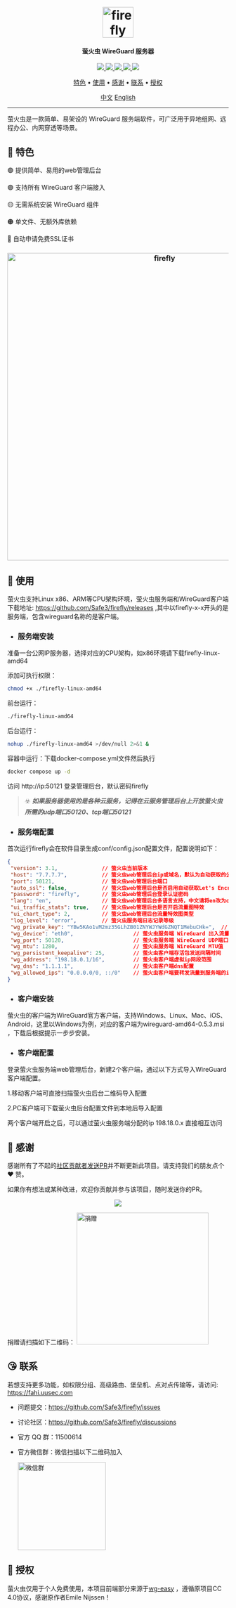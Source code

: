 <h1 align="center">
  <br>
  <img src="https://github.com/Safe3/firefly/blob/main/logo.png" alt="firefly" width="70px">
</h1>
<h4 align="center">萤火虫 WireGuard 服务器</h4>

<p align="center">
<a href="https://github.com/Safe3/firefly/releases"><img src="https://img.shields.io/github/downloads/Safe3/firefly/total">
<a href="https://github.com/Safe3/firefly/graphs/contributors"><img src="https://img.shields.io/github/contributors-anon/Safe3/firefly">
<a href="https://github.com/Safe3/firefly/releases/"><img src="https://img.shields.io/github/release/Safe3/firefly">
<a href="https://github.com/Safe3/firefly/issues"><img src="https://img.shields.io/github/issues-raw/Safe3/firefly">
<a href="https://github.com/Safe3/firefly/discussions"><img src="https://img.shields.io/github/discussions/Safe3/firefly">
</p>
<p align="center">
  <a href="#dart-特色">特色</a> •
  <a href="#rocket-使用">使用</a> •
  <a href="#gift_heart-感谢">感谢</a> •
  <a href="#kissing_heart-联系">联系</a> •
  <a href="#key-授权">授权</a>
</p>




<p align="center">
  <a href="https://github.com/Safe3/firefly/blob/main/README.md">中文</a>
  <a href="https://github.com/Safe3/firefly/blob/main/README_EN.md">English</a>
</p>



---

萤火虫是一款简单、易架设的 WireGuard 服务端软件，可广泛用于异地组网、远程办公、内网穿透等场景。



## :dart: 特色

 :green_circle: 提供简单、易用的web管理后台

 :purple_circle: 支持所有 WireGuard 客户端接入

 :yellow_circle: 无需系统安装 WireGuard 组件

 :orange_circle: 单文件、无额外库依赖

 :red_circle: 自动申请免费SSL证书



<h3 align="center">
  <img src="https://github.com/Safe3/firefly/blob/main/firefly_cn.png" alt="firefly" width="700px">
  <br>
</h3>




## :rocket: 使用

萤火虫支持Linux x86、ARM等CPU架构环境，萤火虫服务端和WireGuard客户端下载地址:  https://github.com/Safe3/firefly/releases  ,其中以firefly-x-x开头的是服务端，包含wireguard名称的是客户端。



- ### 服务端安装

准备一台公网IP服务器，选择对应的CPU架构，如x86环境请下载firefly-linux-amd64

添加可执行权限：

```bash
chmod +x ./firefly-linux-amd64
```

前台运行：

```bash
./firefly-linux-amd64
```

后台运行：

```bash
nohup ./firefly-linux-amd64 >/dev/null 2>&1 &
```

容器中运行：下载docker-compose.yml文件然后执行

```bash
docker compose up -d
```

访问 http://ip:50121 登录管理后台，默认密码firefly

> :biohazard: ***如果服务器使用的是各种云服务，记得在云服务管理后台上开放萤火虫所需的udp端口50120、tcp端口50121***



- ### 服务端配置


首次运行firefly会在软件目录生成conf/config.json配置文件，配置说明如下：

```json
{
 "version": 3.1,              // 萤火虫当前版本
 "host": "7.7.7.7",           // 萤火虫web管理后台ip或域名，默认为自动获取的公网ip
 "port": 50121,               // 萤火虫web管理后台端口
 "auto_ssl": false,           // 萤火虫web管理后台是否启用自动获取Let's Encrypt签发证书，若启用请将web端口改为443
 "password": "firefly",       // 萤火虫web管理后台登录认证密码
 "lang": "en",                // 萤火虫web管理后台多语言支持，中文请将en改为cn
 "ui_traffic_stats": true,    // 萤火虫web管理后台是否开启流量图特效
 "ui_chart_type": 2,          // 萤火虫web管理后台流量特效图类型
 "log_level": "error",        // 萤火虫服务端日志记录等级
 "wg_private_key": "YBw5KAo1vM2mz35GLhZB01ZNYWJYWdGZNQT1MebuCHk=",  // 萤火虫服务端 WireGuard 私钥
 "wg_device": "eth0",                   // 萤火虫服务端 WireGuard 出入流量网卡名称
 "wg_port": 50120,                      // 萤火虫服务端 WireGuard UDP端口
 "wg_mtu": 1280,                        // 萤火虫服务端 WireGuard MTU值
 "wg_persistent_keepalive": 25,         // 萤火虫客户端存活包发送间隔时间
 "wg_address": "198.18.0.1/16",         // 萤火虫客户端虚拟ip网段范围
 "wg_dns": "1.1.1.1",                   // 萤火虫客户端dns配置
 "wg_allowed_ips": "0.0.0.0/0, ::/0"    // 萤火虫客户端要转发流量到服务端的ip地址范围，默认所有流量
}
```



- ### 客户端安装

萤火虫的客户端为WireGuard官方客户端，支持Windows、Linux、Mac、iOS、Android，这里以Windows为例，对应的客户端为wireguard-amd64-0.5.3.msi ，下载后根据提示一步步安装。



- ### 客户端配置

登录萤火虫服务端web管理后台，新建2个客户端，通过以下方式导入WireGuard客户端配置。

1.移动客户端可直接扫描萤火虫后台二维码导入配置

2.PC客户端可下载萤火虫后台配置文件到本地后导入配置

两个客户端开启之后，可以通过萤火虫服务端分配的ip 198.18.0.x 直接相互访问



## :gift_heart: 感谢

感谢所有了不起的[社区贡献者发送PR](https://github.com/safe3/cvs/graphs/contributors)并不断更新此项目。请支持我们的朋友点个 :heart: 赞。

如果你有想法或某种改进，欢迎你贡献并参与该项目，随时发送你的PR。

<p align="center">
<a href="https://github.com/Safe3/firefly/graphs/contributors">
  <img src="https://contrib.rocks/image?repo=Safe3/firefly&max=500">
</a>
</p>
捐赠请扫描如下二维码：
<img src="https://waf.uusec.com/_media/sponsor.jpg" alt="捐赠"  height="300px" />



## :kissing_heart: 联系

若想支持更多功能，如权限分组、高级路由、堡垒机、点对点传输等，请访问: https://fahi.uusec.com

- 问题提交：https://github.com/Safe3/firefly/issues

- 讨论社区：https://github.com/Safe3/firefly/discussions

- 官方 QQ 群：11500614

- 官方微信群：微信扫描以下二维码加入

  <img src="https://waf.uusec.com/_media/weixin.jpg" alt="微信群"  height="200px" />



## :key: 授权

萤火虫仅用于个人免费使用，本项目前端部分来源于[wg-easy](https://github.com/wg-easy/wg-easy) ，遵循原项目CC 4.0协议，感谢原作者Emile Nijssen！
